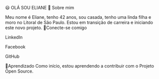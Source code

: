 😃 OLÁ SOU ELIANE
🦋 Sobre mim

Meu nome é Eliane, tenho 42 anos, sou casada, tenho uma linda filha e moro no Litoral de São Paulo.
Estou em transição de carreira e iniciando este novo projeto.
🔗Conecte-se comigo

LinkedIn

Facebook

GitHub

💭Aprendizado Como início, estou aprendendo a contribuir com o Projeto Open Source.